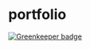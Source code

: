 # portfolio

[![Greenkeeper badge](https://badges.greenkeeper.io/toto011/portfolio.svg)](https://greenkeeper.io/)